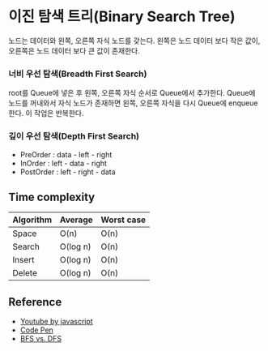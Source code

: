 # 이진 탐색 트리(Binary Search Tree)
노드는 데이터와 왼쪽, 오른쪽 자식 노드를 갖는다.
왼쪽은 노드 데이터 보다 작은 값이, 오른쪽은 노드 데이터 보다 큰 값이 존재한다.

### 너비 우선 탐색(Breadth First Search)
root를 Queue에 넣은 후 왼쪽, 오른쪽 자식 순서로 Queue에서 추가한다.
Queue에 노드를 꺼내와서 자식 노드가 존재하면 왼쪽, 오른쪽 자식을 다시 Queue에 enqueue 한다.
이 작업은 반복한다.

### 깊이 우선 탐색(Depth First Search)
- PreOrder : data - left - right
- InOrder : left - data - right
- PostOrder : left - right - data

## Time complexity
Algorithm | Average | Worst case
----------|---------|----------
Space     | O(n)    | O(n)
Search    | O(log n)| O(n)
Insert    | O(log n)| O(n)
Delete    | O(log n)| O(n)

## Reference
- [Youtube by javascript](https://www.youtube.com/watch?v=5cU1ILGy6dM)
- [Code Pen](https://codepen.io/beaucarnes/pen/ryKvEQ?editors=0010)
- [BFS vs. DFS](https://medium.com/basecs/breaking-down-breadth-first-search-cebe696709d9)